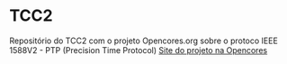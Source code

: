# TCC2

Repositório do TCC2 com o projeto Opencores.org sobre o protoco IEEE 1588V2 - PTP (Precision Time Protocol)
[Site do projeto na Opencores](https://opencores.org/projects/ha1588)

